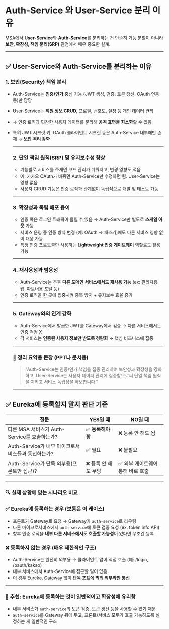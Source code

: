 # Auth-Service 와 User-Service 분리 이유

MSA에서 **User-Service**와 **Auth-Service**를 분리하는 건 단순히 기능 분할이 아니라 **보안, 확장성, 책임 분리(SRP)** 관점에서 매우 중요한 설계.

---

## ✅ User-Service와 Auth-Service를 분리하는 이유

### 1. **보안(Security) 책임 분리**

- Auth-Service는 **인증/인가** 중심 기능 (JWT 생성, 검증, 토큰 갱신, OAuth 연동 등)만 담당
- User-Service는 **회원 정보 CRUD**, 프로필, 선호도, 설정 등 개인 데이터 관리
- → 인증 로직과 민감한 사용자 데이터를 분리해 **공격 표면을 최소화**할 수 있음
- 특히 JWT 시크릿 키, OAuth 클라이언트 시크릿 등은 Auth-Service 내부에만 존재 → **보안 격리 강화**
    
    ---
    
    ### 2. **단일 책임 원칙(SRP) 및 유지보수성 향상**
    
    - 기능별로 서비스를 쪼개면 코드 관리가 쉬워지고, 변경 영향도 적음
    - 예: 카카오 OAuth가 바뀌면 Auth-Service만 수정하면 됨. User-Service는 영향 없음
    - 사용자 CRUD 기능은 인증 로직과 관계없이 독립적으로 개발 및 테스트 가능
    
    ---
    
    ### 3. **확장성과 독립 배포 용이**
    
    - 인증 쪽은 로그인 트래픽이 몰릴 수 있음 → Auth-Service만 별도로 **스케일 아웃** 가능
    - 서비스 운영 중 인증 방식 변경 (예: OAuth → 패스키)에도 다른 서비스 영향 없이 대응 가능
    - 특정 인증 프로토콜만 사용하는 **Lightweight 인증 게이트웨이** 역할로도 활용 가능
    
    ---
    
    ### 4. **재사용성과 범용성**
    
    - Auth-Service는 추후 **다른 도메인 서비스에서도 재사용 가능** (ex: 관리자용 웹, 파트너용 포털 등)
    - 인증 로직을 한 곳에 집중시켜 중복 방지 + 유지보수 효율 증가
    
    ---
    
    ### 5. **Gateway와의 연계 강화**
    
    - Auth-Service에서 발급한 JWT를 Gateway에서 검증 → 다른 서비스에서는 인증 걱정 X
    - 각 서비스는 **인증된 사용자 정보만 받도록 경량화** → 핵심 비즈니스에 집중
    
    ---
    
    ### 📌 정리 요약용 문장 (PPT나 문서용)
    
    > "Auth-Service는 인증/인가 책임을 집중 관리하여 보안성과 확장성을 강화하고, User-Service는 사용자 데이터 관리에 집중함으로써 단일 책임 원칙을 지키고 서비스 독립성을 확보합니다."
    > 
    
    ---
    

## ✅ **Eureka에 등록할지 말지 판단 기준**

| 질문 | YES일 때 | NO일 때 |
| --- | --- | --- |
| 다른 MSA 서비스가 Auth-Service를 호출하는가? | ✅ **등록해야 함** | ❌ 등록 안 해도 됨 |
| Auth-Service가 내부 마이크로서비스들과 통신하는가? | ✅ 필요 | ❌ 불필요 |
| Auth-Service가 단독 외부용(프론트만 접근)? | ❌ 등록 안 해도 무방 | ✅ 외부 게이트웨이 통해 바로 호출 |

---

### 🔍 실제 상황에 맞는 시나리오 비교

### ✅ **Eureka에 등록하는 경우 (보통은 이 케이스)**

- 프론트가 Gateway로 요청 → Gateway가 `auth-service`로 라우팅
- 다른 마이크로서비스에서 `auth-service`에 토큰 검증 요청 (ex. token info API)
- 향후 인증 로직을 **내부 다른 서비스에서도 호출할 가능성**이 있다면 무조건 등록

### ❌ **등록하지 않는 경우 (매우 제한적인 구조)**

- Auth-Service는 완전히 외부용 → 클라이언트 앱이 직접 호출 (예: /login, /oauth/kakao)
- 내부 서비스에서 Auth-Service에 접근할 일이 없음
- 이 경우 Eureka, Gateway 없이 **단독 포트에 띄워 외부와만 통신**

---

### 📌 추천: **Eureka에 등록하는 것이 일반적이고 확장성에 유리함**

- 내부 서비스가 `auth-service`의 토큰 검증, 토큰 갱신 등을 사용할 수 있기 때문
- `auth-service`를 Gateway 뒤에 두고, 프론트/서비스 모두가 호출 가능하도록 설정하는 게 일반적인 구조